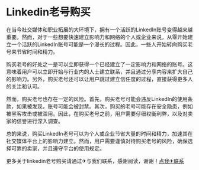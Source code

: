 # Linkedin老号购买

在当今社交媒体和职业拓展的大环境下，拥有一个活跃的LinkedIn账号变得越来越重要。然而，对于一些想要快速建立影响力和网络的个人或企业来说，从零开始建立一个活跃的LinkedIn账号可能是一个漫长的过程。因此，一些人开始转向购买老号来节省时间和精力。

购买老号的好处之一是可以立即获得一个已经建立了一定影响力和网络的账号。这意味着用户可以立即开始与行业内的人士建立联系，并且通过分享内容来扩大自己的影响力。另外，购买老号还可以让用户跳过建立信任度的过程，直接获得更多人的关注和认可。

然而，购买老号也存在一定的风险。首先，购买老号可能会违反LinkedIn的使用条款，如果被发现，账号可能会被封禁。其次，购买的老号可能存在安全隐患，例如被黑客攻击或被滥用。因此，在购买老号之前，用户需要仔细权衡利弊，以及对卖家的信誉进行深入调查。

总的来说，购买LinkedIn老号可以为个人或企业节省大量的时间和精力，加速其在社交媒体平台上的影响力建立。然而，用户需要谨慎对待购买老号的风险，确保选择可靠的卖家，并且遵守平台的使用规定。

更多关于linkedin老号购买请通过✈与我们联系，感谢阅读，谢谢！[点我✈联系](https://add.k02.cc)